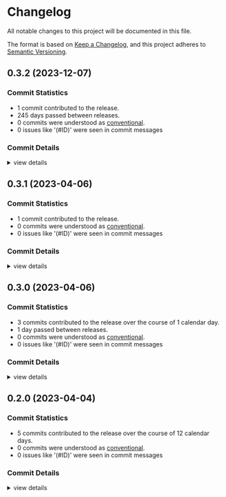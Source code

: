 # Changelog

All notable changes to this project will be documented in this file.

The format is based on [Keep a Changelog](https://keepachangelog.com/en/1.0.0/),
and this project adheres to [Semantic Versioning](https://semver.org/spec/v2.0.0.html).

## 0.3.2 (2023-12-07)

### Commit Statistics

<csr-read-only-do-not-edit/>

 - 1 commit contributed to the release.
 - 245 days passed between releases.
 - 0 commits were understood as [conventional](https://www.conventionalcommits.org).
 - 0 issues like '(#ID)' were seen in commit messages

### Commit Details

<csr-read-only-do-not-edit/>

<details><summary>view details</summary>

 * **Uncategorized**
    - Adding AllowAllPermission and DenyAllPermission. ([`8cca039`](https://github.com/NORICS-net/permeable/commit/8cca03938638c58d97662c361ab2252988a6e367))
</details>

## 0.3.1 (2023-04-06)

### Commit Statistics

<csr-read-only-do-not-edit/>

 - 1 commit contributed to the release.
 - 0 commits were understood as [conventional](https://www.conventionalcommits.org).
 - 0 issues like '(#ID)' were seen in commit messages

### Commit Details

<csr-read-only-do-not-edit/>

<details><summary>view details</summary>

 * **Uncategorized**
    - Updated documentation. ([`0c770d8`](https://github.com/NORICS-net/permeable/commit/0c770d818c4540c8f23389ef6f7e337eece1b31b))
</details>

## 0.3.0 (2023-04-06)

### Commit Statistics

<csr-read-only-do-not-edit/>

 - 3 commits contributed to the release over the course of 1 calendar day.
 - 1 day passed between releases.
 - 0 commits were understood as [conventional](https://www.conventionalcommits.org).
 - 0 issues like '(#ID)' were seen in commit messages

### Commit Details

<csr-read-only-do-not-edit/>

<details><summary>view details</summary>

 * **Uncategorized**
    - Adjusting changelogs prior to release of permeable v0.3.0 ([`74579ec`](https://github.com/NORICS-net/permeable/commit/74579eca5c523259f014e8e94d13ba40e76716a3))
    - Making trait simpler: permission is now `&str`. ([`c67696a`](https://github.com/NORICS-net/permeable/commit/c67696a17dfd29438321b7b2e309a0fccd53bb62))
    - Create .github/workflows/rust.yml ([`d612e2c`](https://github.com/NORICS-net/permeable/commit/d612e2c9b1c7ac6046e6c7ff05558b687825139c))
</details>

## 0.2.0 (2023-04-04)

### Commit Statistics

<csr-read-only-do-not-edit/>

 - 5 commits contributed to the release over the course of 12 calendar days.
 - 0 commits were understood as [conventional](https://www.conventionalcommits.org).
 - 0 issues like '(#ID)' were seen in commit messages

### Commit Details

<csr-read-only-do-not-edit/>

<details><summary>view details</summary>

 * **Uncategorized**
    - Release permeable v0.2.0 ([`6bc6c9e`](https://github.com/NORICS-net/permeable/commit/6bc6c9ed0ad088adfe26e86c77d0c8391343416d))
    - Adjusting changelogs prior to release of permeable v0.2.0 ([`01dc058`](https://github.com/NORICS-net/permeable/commit/01dc05810f0b033f8abf0ace37133f412215c014))
    - Straightend the trait. ([`65e141f`](https://github.com/NORICS-net/permeable/commit/65e141f9c8c61421d264da7397dc8ee9081db988))
    - Maybe usefull first-try. ([`a9f605c`](https://github.com/NORICS-net/permeable/commit/a9f605c61ea8719dba20cf1102b4bac258416d60))
    - Initial commit ([`2cee02d`](https://github.com/NORICS-net/permeable/commit/2cee02d439a8576b146b65628911c3e4d3d20394))
</details>

